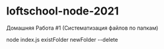 # loftschool-node-2021

Домашняя Работа #1 (Систематизация файлов по папкам)

node index.js existFolder newFolder --delete
